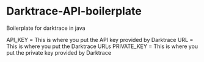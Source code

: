 # Darktrace-API-boilerplate
Boilerplate for darktrace in java

API_KEY = This is where you put the API key provided by Darktrace
URL = This is where you put the Darktrace URLs
PRIVATE_KEY = This is where you put the private key provided by Darktrace
